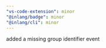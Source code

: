 ```yaml
---
"vs-code-extension": minor
"@inlang/badge": minor
"@inlang/cli": minor
---
```


added a missing group identifier event   
